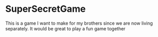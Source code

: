 # SuperSecretGame
This is a game I want to make for my brothers since we are now living separately. It would be great to play a fun game together
